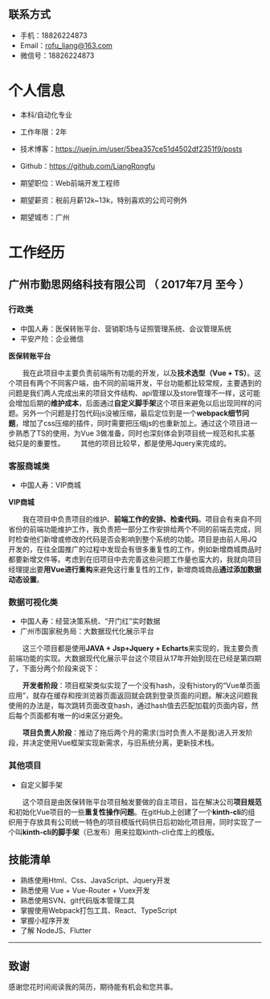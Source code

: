 
## **联系方式**
- 手机：18826224873
- Email：rofu_liang@163.com
- 微信号：18826224873

# **个人信息**
 - 本科/自动化专业 
 - 工作年限：2年
 - 技术博客：https://juejin.im/user/5bea357ce51d4502df2351f9/posts
 - Github：https://github.com/LiangRongfu
 
 - 期望职位：Web前端开发工程师
 - 期望薪资：税前月薪12k~13k，特别喜欢的公司可例外
 - 期望城市：广州

      
# **工作经历**

## **广州市勤思网络科技有限公司** （ 2017年7月 至今 ）

### **行政类**
- 中国人寿：医保转账平台、营销职场与证照管理系统、会议管理系统
- 平安产险：企业微信

**医保转账平台**

&emsp;&emsp;我在此项目中主要负责前端所有功能的开发，以及**技术选型（Vue + TS）**。这个项目有两个不同客户端，由不同的前端开发，平台功能都比较常规，主要遇到的问题是我们两人完成出来的项目文件结构、api管理以及store管理不一样，这可能会增加后期的**维护成本**，后面通过**自定义脚手架**这个项目来避免以后出现同样的问题。另外一个问题是打包代码js没被压缩，最后定位到是一个**webpack细节问题**，增加了css压缩的插件，同时需要把压缩js的也重新加上。通过这个项目进一步熟悉了TS的使用，为Vue 3做准备，同时也深刻体会到项目统一规范和扎实基础只是的重要性。
&emsp;&emsp;其他的项目比较早，都是使用Jquery来完成的。
### **客服商城类**
- 中国人寿：VIP商城

**VIP商城**

&emsp;&emsp;我在项目中负责项目的维护、**前端工作的安排、检查代码**。项目会有来自不同省份的前端功能维护工作，我负责把一部分工作安排给两个不同的前端去完成，同时检查他们新增或修改的代码是否会影响到整个系统的功能。项目是由前人用JQ开发的，在往全国推广的过程中发现会有很多重复性的工作，例如新增商城商品时都要新增文件等。考虑到在旧项目中去完善这些问题工作量也蛮大的，我就向项目经理提出要**用Vue进行重构**来避免这行重复性的工作，新增商城商品**通过添加数据动态设置**。
### **数据可视化类**
  - 中国人寿：经营决策系统、“开门红”实时数据
  - 广州市国家税务局：大数据现代化展示平台

&emsp;&emsp;这三个项目都是使用**JAVA + Jsp+Jquery + Echarts**来实现的，我主要负责前端功能的实现。大数据现代化展示平台这个项目从17年开始到现在已经是第四期了，下面分两个阶段来说下：

&emsp;&emsp;**开发者阶段**：项目框架类似实现了一个没有hash，没有history的“Vue单页面应用”，就存在缓存和按浏览器页面返回就会跳到登录页面的问题。解决这问题我使用的办法是，每次跳转页面改变hash，通过hash值去匹配加载的页面内容，然后每个页面都有唯一的id来区分避免。

&emsp;&emsp;**项目负责人阶段**：推动了拖后两个月的需求(当时负责人不是我)进入开发阶段，并决定使用Vue框架实现新需求，与旧系统分离，更新技术栈。


### **其他项目**
- 自定义脚手架

&emsp;&emsp;这个项目是由医保转账平台项目触发要做的自主项目，旨在解决公司**项目规范**和初始化Vue项目的一些**重复性操作问题**。在gitHub上创建了一个**kinth-cli**的组织用于存放具有公司统一特色的项目模版代码供日后初始化项目用，同时实现了一个叫**kinth-cli的脚手架**（已发布）用来拉取kinth-cli仓库上的模版。

## **技能清单**
- 熟练使用Html、Css、JavaScript、Jquery开发
- 熟悉使用 Vue + Vue-Router + Vuex开发
- 熟悉使用SVN、git代码版本管理工具
- 掌握使用Webpack打包工具、React、TypeScript
- 掌握小程序开发
- 了解 NodeJS、Flutter
      
---      
## **致谢**
感谢您花时间阅读我的简历，期待能有机会和您共事。
      
